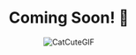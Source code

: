 <div align=center>
  
# Coming Soon! 🍿

![CatCuteGIF](https://github.com/melissaveraherbst/small-apps-collection/assets/84316275/555a346d-ef70-4589-8eae-d7bcfde44d60)

</div>

